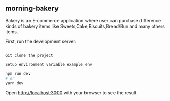 ## morning-bakery
Bakery is an E-commerce application where user can purchase difference kinds of bakery items like Sweets,Cake,Biscuits,Bread/Bun and many others items. 


First, run the development server:

```bash

Git clone the project

Setup environment variable example env  

npm run dev
# or
yarn dev
```

Open [http://localhost:3000](http://localhost:3000) with your browser to see the result.

